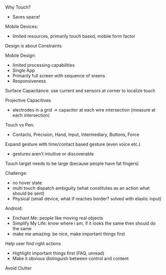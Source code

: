 Why Touch?

- Saves space!

Mobile Devices:

- limited resources, primarily touch based, mobile form factor

Design is about Constraints

Mobile Design:

- limited processing capabilities
- Single App
- Primarily full screen with sequence of sreens
- Responsiveness

Surface Capacitance: use current and sensors at corner to localize touch

Projective Capacitives

- electrodes in a grid -> capacitor at each wire intersection (measure at each intersection)

Touch vs Pen:

- Contacts, Precision, Hand, Input, Intermediary, Buttons, Force

Expand gesture with time/contact based gesture (even voice etc.)

- gestures aren't intuitive or discoverable

Touch target needs to be large (because people have fat fingers)

Challenge:

- no hover state
- multi touch dispatch ambiguity (what constitutes as an action what should be sent)
- Physical (small device, what if reaches border? solved with elastic input)

Android:

- Enchant Me: people like moving real objects
- Simplify My Life: know where i am, if it looks the same then should do the same
- make me amazing: be nice, make important things first

Help user find right actions

- Highlight important things first (FAQ, unread)
- Make it obvious distinguish between control and content

Avoid Clutter

